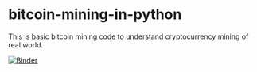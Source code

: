 # bitcoin-mining-in-python

This is basic bitcoin mining code to understand cryptocurrency mining of real world.
 
[![Binder](https://mybinder.org/badge_logo.svg)](https://mybinder.org/v2/gh/MrNevil/bitcoin-mining-in-python/HEAD?filepath=bitcoin-mining-in-python%2Fmining-code.ipynb)
